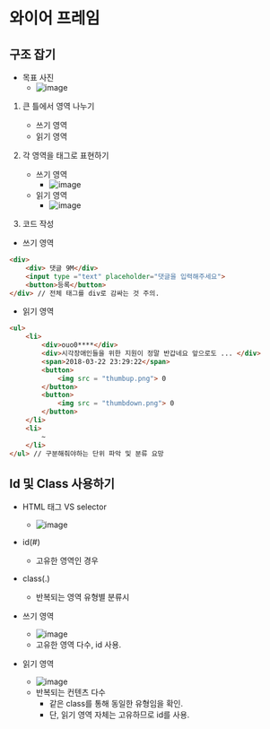 와이어 프레임
================================

구조 잡기
-------------------------
- 목표 사진
  - ![image](https://user-images.githubusercontent.com/102513932/186435772-f01c5553-4959-4590-8f58-daadc58e01dd.png)

1. 큰 틀에서 영역 나누기
    - 쓰기 영역
    - 읽기 영역
2. 각 영역을 태그로 표현하기
   - 쓰기 영역
     - ![image](https://user-images.githubusercontent.com/102513932/186436025-f16353f4-7ff7-48c7-917a-788aee3c3e73.png)
   - 읽기 영역 
     - ![image](https://user-images.githubusercontent.com/102513932/186436360-43aeb2dd-cdd3-4da7-948b-e7caf7ebd5ed.png)

3. 코드 작성
- 쓰기 영역
``` HTML
<div>
    <div> 댓글 9M</div>
    <input type ="text" placeholder="댓글을 입력해주세요">
    <button>등록</button>
</div> // 전체 태그를 div로 감싸는 것 주의.
``` 
- 읽기 영역

``` HTML
<ul>
    <li>
        <div>ouo0****</div>
        <div>시각장애인들을 위한 지원이 정말 반갑네요 앞으로도 ... </div>
        <span>2018-03-22 23:29:22</span>
        <button>
            <img src = "thumbup.png"> 0
        </button>
        <button>
            <img src = "thumbdown.png"> 0
        </button>
    </li>
    <li>
        ~
    </li>
</ul> // 구분해줘야하는 단위 파악 및 분류 요망
```

Id 및 Class 사용하기
-----------------
- HTML 태그 VS selector
  - ![image](https://user-images.githubusercontent.com/102513932/186441958-948df506-0c9b-412c-b764-1a2efc0327eb.png)
- id(#)
  - 고유한 영역인 경우
- class(.)
  - 반복되는 영역 유형별 분류시

- 쓰기 영역
  - ![image](https://user-images.githubusercontent.com/102513932/186442341-ef93be75-387b-4dc3-9177-064f9f7ae344.png)
  - 고유한 영역 다수, id 사용.
- 읽기 영역 
  - ![image](https://user-images.githubusercontent.com/102513932/186443204-50573e17-253a-48da-b301-034df5021f5d.png)
  - 반복되는 컨텐츠 다수
    - 같은 class를 통해 동일한 유형임을 확인.
    - 단, 읽기 영역 자체는 고유하므로 id를 사용.
